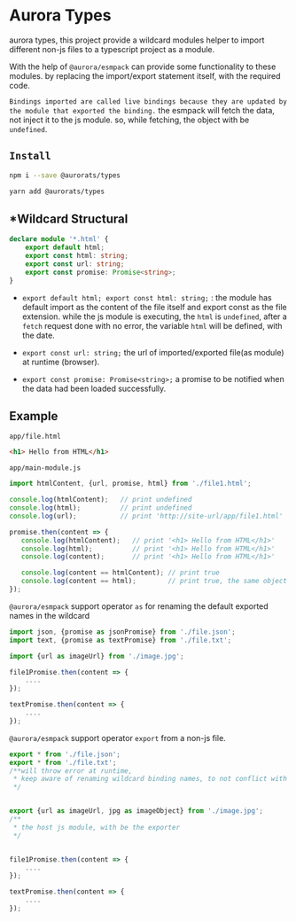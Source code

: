 # Aurora Types

aurora types, this project provide a wildcard modules helper to import different non-js files to a typescript project as a module.

With the help of `@aurora/esmpack` can provide some functionality to these modules. 
by replacing the import/export statement itself, with the required code.

`Bindings imported are called live bindings because they are updated by the module that exported the binding.` 
the esmpack will fetch the data, not inject it to the js module. so, while fetching, the object with be `undefined`.

## `Install`

``` bash
npm i --save @aurorats/types
```

``` bash
yarn add @aurorats/types
```

## *Wildcard Structural

```ts
declare module '*.html' {
    export default html;
    export const html: string;
    export const url: string;
    export const promise: Promise<string>;
}
```
 - `export default html; export const html: string;` : 
the module has default import as the content of the file itself and export const as the file extension. while the js module is executing, the `html` is `undefined`, after a `fetch` request done with no error, the variable `html` will be defined, with the date. 
 - `export const url: string;` the url of imported/exported file(as module) at runtime (browser).

 - `export const promise: Promise<string>;` a promise to be notified when the data had been loaded successfully.


 ## Example 

 `app/file.html`

 ```html
 <h1> Hello from HTML</h1>
 ```

 `app/main-module.js`

 ```ts
import htmlContent, {url, promise, html} from './file1.html';

console.log(htmlContent);   // print undefined
console.log(html);          // print undefined
console.log(url);           // print 'http://site-url/app/file1.html'

promise.then(content => {
    console.log(htmlContent);   // print '<h1> Hello from HTML</h1>'
    console.log(html);          // print '<h1> Hello from HTML</h1>'
    console.log(content);       // print '<h1> Hello from HTML</h1>'

    console.log(content == htmlContent); // print true
    console.log(content == html);        // print true, the same object
});

 ```

`@aurora/esmpack` support operator `as` for renaming the default exported names in the wildcard

```ts
import json, {promise as jsonPromise} from './file.json';
import text, {promise as textPromise} from './file.txt';

import {url as imageUrl} from './image.jpg';

file1Promise.then(content => {
    ....
});

textPromise.then(content => {
    ....
});

 ```

`@aurora/esmpack` support operator `export` from a non-js file.


```ts
export * from './file.json'; 
export * from './file.txt'; 
/**will throw error at runtime, 
 * keep aware of renaming wildcard binding names, to not conflict with each other.
 */


export {url as imageUrl, jpg as imageObject} from './image.jpg';
/**
 * the host js module, with be the exporter
 */


file1Promise.then(content => {
    ....
});

textPromise.then(content => {
    ....
});

 ```

